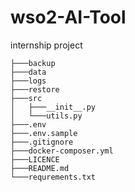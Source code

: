 # wso2-AI-Tool
internship project

```
├───backup
├───data
├───logs
├───restore
├───src
│   ├───__init__.py
│   └───utils.py
├───.env 
├───.env.sample
├───.gitignore
├───docker-composer.yml
├───LICENCE
├───README.md
└───requrements.txt
```
